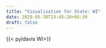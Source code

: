 ```yaml
---
title: "Visualisation for State: WI"
date: 2020-05-30T23:45:20+05:30
draft: false
---
```


{{< pyldavis WI>}}